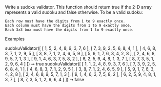 Write a sudoku validator. This function should return true if the 2-D array represents a valid sudoku and false otherwise. To be a valid sudoku:

    Each row must have the digits from 1 to 9 exactly once.
    Each column must have the digits from 1 to 9 exactly once.
    Each 3x3 box must have the digits from 1 to 9 exactly once.

Examples

sudokuValidator([
  [ 1, 5, 2, 4, 8, 9, 3, 7, 6 ],
  [ 7, 3, 9, 2, 5, 6, 8, 4, 1 ],
  [ 4, 6, 8, 3, 7, 1, 2, 9, 5 ],
  [ 3, 8, 7, 1, 2, 4, 6, 5, 9 ],
  [ 5, 9, 1, 7, 6, 3, 4, 2, 8 ],
  [ 2, 4, 6, 8, 9, 5, 7, 1, 3 ],
  [ 9, 1, 4, 6, 3, 7, 5, 8, 2 ],
  [ 6, 2, 5, 9, 4, 8, 1, 3, 7 ],
  [ 8, 7, 3, 5, 1, 2, 9, 6, 4 ]
]) ➞ true
sudokuValidator([
  [ 1, 1, 2, 4, 8, 9, 3, 7, 6 ],
  [ 7, 3, 9, 2, 5, 6, 8, 4, 1 ],
  [ 4, 6, 8, 3, 7, 1, 2, 9, 5 ],
  [ 3, 8, 7, 1, 2, 4, 6, 5, 9 ],
  [ 5, 9, 1, 7, 6, 3, 4, 2, 8 ],
  [ 2, 4, 6, 8, 9, 5, 7, 1, 3 ],
  [ 9, 1, 4, 6, 3, 7, 5, 8, 2 ],
  [ 6, 2, 5, 9, 4, 8, 1, 3, 7 ],
  [ 8, 7, 3, 5, 1, 2, 9, 6, 4 ]
]) ➞ false